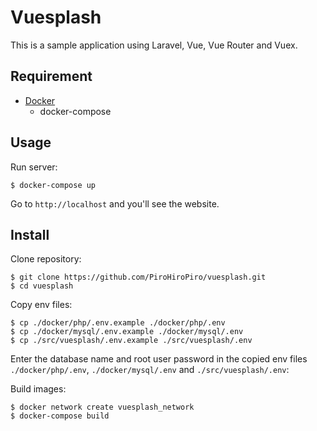 # Vuesplash

This is a sample application using Laravel, Vue, Vue Router and Vuex.

## Requirement

- [Docker](https://www.docker.com/)
  - docker-compose

## Usage

Run server:

```console
$ docker-compose up
```

Go to `http://localhost` and you'll see the website.

## Install

Clone repository:

```console
$ git clone https://github.com/PiroHiroPiro/vuesplash.git
$ cd vuesplash
```

Copy env files:

```console
$ cp ./docker/php/.env.example ./docker/php/.env
$ cp ./docker/mysql/.env.example ./docker/mysql/.env
$ cp ./src/vuesplash/.env.example ./src/vuesplash/.env
```

Enter the database name and root user password in the copied env files `./docker/php/.env`, `./docker/mysql/.env` and `./src/vuesplash/.env`:

Build images:

```console
$ docker network create vuesplash_network
$ docker-compose build
```
